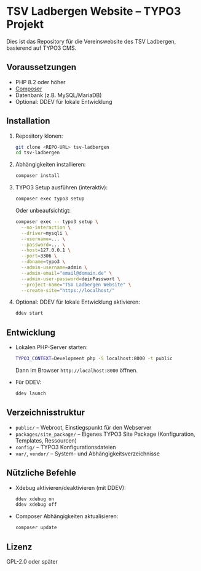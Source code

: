 # TSV Ladbergen Website – TYPO3 Projekt

Dies ist das Repository für die Vereinswebsite des TSV Ladbergen, basierend auf TYPO3 CMS.

## Voraussetzungen

- PHP 8.2 oder höher
- [Composer](https://getcomposer.org/download/)
- Datenbank (z.B. MySQL/MariaDB)
- Optional: DDEV für lokale Entwicklung

## Installation

1. Repository klonen:
   ```bash
   git clone <REPO-URL> tsv-ladbergen
   cd tsv-ladbergen
   ```

2. Abhängigkeiten installieren:
   ```bash
   composer install
   ```

3. TYPO3 Setup ausführen (interaktiv):
   ```bash
   composer exec typo3 setup
   ```

   Oder unbeaufsichtigt:
   ```bash
   composer exec -- typo3 setup \
     --no-interaction \
     --driver=mysqli \
     --username=... \
     --password=... \
     --host=127.0.0.1 \
     --port=3306 \
     --dbname=typo3 \
     --admin-username=admin \
     --admin-email="email@domain.de" \
     --admin-user-password=deinPasswort \
     --project-name="TSV Ladbergen Website" \
     --create-site="https://localhost/"
   ```

4. Optional: DDEV für lokale Entwicklung aktivieren:
   ```bash
   ddev start
   ```

## Entwicklung

- Lokalen PHP-Server starten:
  ```bash
  TYPO3_CONTEXT=Development php -S localhost:8000 -t public
  ```
  Dann im Browser `http://localhost:8000` öffnen.

- Für DDEV:
  ```bash
  ddev launch
  ```

## Verzeichnisstruktur

- `public/` – Webroot, Einstiegspunkt für den Webserver
- `packages/site_package/` – Eigenes TYPO3 Site Package (Konfiguration, Templates, Ressourcen)
- `config/` – TYPO3 Konfigurationsdateien
- `var/`, `vendor/` – System- und Abhängigkeitsverzeichnisse

## Nützliche Befehle

- Xdebug aktivieren/deaktivieren (mit DDEV):
  ```bash
  ddev xdebug on
  ddev xdebug off
  ```

- Composer Abhängigkeiten aktualisieren:
  ```bash
  composer update
  ```

## Lizenz

GPL-2.0 oder später
